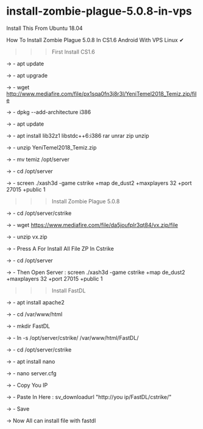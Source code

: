# install-zombie-plague-5.0.8-in-vps
Install This From Ubuntu 18.04







How To Install Zombie Plague 5.0.8 In CS1.6 Android With VPS Linux ✔


>>> First Install CS1.6

-> - apt update

-> - apt upgrade

-> - wget http://www.mediafire.com/file/px1sqa0fn3j8r3l/YeniTemel2018_Temiz.zip/file

-> - dpkg --add-architecture i386

-> - apt update

-> - apt install lib32z1 libstdc++6:i386 rar unrar zip unzip

-> - unzip YeniTemel2018_Temiz.zip

-> - mv temiz /opt/server

-> - cd /opt/server

-> - screen ./xash3d -game cstrike +map de_dust2 +maxplayers 32 +port 27015 +public 1



>>> Install Zombie Plague 5.0.8



-> - cd /opt/server/cstrike

-> - wget https://www.mediafire.com/file/da5joufplr3qt84/vx.zip/file

-> - unzip vx.zip

-> - Press A For Install All File ZP In Cstrike

-> - cd /opt/server

-> - Then Open Server : screen ./xash3d -game cstrike +map de_dust2 +maxplayers 32 +port 27015 +public 1



>>> Install FastDL 



-> - apt install apache2

-> - cd /var/www/html

-> - mkdir FastDL

-> - ln -s /opt/server/cstrike/ /var/www/html/FastDL/

-> - cd /opt/server/cstrike

-> - apt install nano

-> - nano server.cfg

-> - Copy You IP

-> - Paste In Here : sv_downloadurl "http://you ip/FastDL/cstrike/"

-> - Save

-> Now All can install file with fastdl
